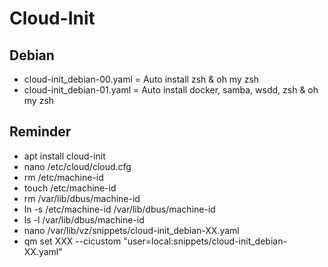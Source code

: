 # Cloud-Init

## Debian
- cloud-init_debian-00.yaml = Auto install zsh & oh my zsh
- cloud-init_debian-01.yaml = Auto install docker, samba, wsdd, zsh & oh my zsh

## Reminder
- apt install cloud-init
- nano /etc/cloud/cloud.cfg
- rm /etc/machine-id
- touch /etc/machine-id
- rm /var/lib/dbus/machine-id
- ln -s /etc/machine-id /var/lib/dbus/machine-id
- ls -l /var/lib/dbus/machine-id
- nano /var/lib/vz/snippets/cloud-init_debian-XX.yaml
- qm set XXX --cicustom "user=local:snippets/cloud-init_debian-XX.yaml"